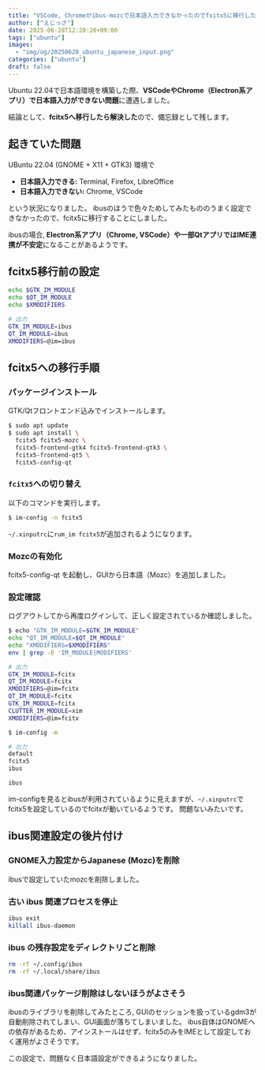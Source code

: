 ```yaml
---
title: "VSCode, Chromeがibus-mozcで日本語入力できなかったのでfxitx5に移行した (Ubuntu 22.04)"
author: ["えじっさ"]
date: 2025-06-28T12:20:28+09:00
tags: ["ubuntu"]
images:
  - "img/og/20250628_ubuntu_japanese_input.png"
categories: ["ubuntu"]
draft: false
---
```



Ubuntu 22.04で日本語環境を構築した際、**VSCodeやChrome（Electron系アプリ）で日本語入力ができない問題**に遭遇しました。

結論として、**fcitx5へ移行したら解決した**ので、備忘録として残します。

## 起きていた問題

UBuntu 22.04 (GNOME + X11 + GTK3) 環境で


- **日本語入力できる:** Terminal, Firefox, LibreOffice
- **日本語入力できない:** Chrome, VSCode

という状況になりました。
ibusのほうで色々ためしてみたもののうまく設定できなかったので、fcitx5に移行することにしました。

ibusの場合, **Electron系アプリ（Chrome, VSCode）や一部QtアプリではIME連携が不安定**になることがあるようです。


## fcitx5移行前の設定


```sh
echo $GTK_IM_MODULE
echo $QT_IM_MODULE
echo $XMODIFIERS

# 出力　
GTK_IM_MODULE=ibus
QT_IM_MODULE=ibus
XMODIFIERS=@im=ibus
```

## fcitx5への移行手順

### パッケージインストール

GTK/Qtフロントエンド込みでインストールします。

```sh
$ sudo apt update
$ sudo apt install \
  fcitx5 fcitx5-mozc \
  fcitx5-frontend-gtk4 fcitx5-frontend-gtk3 \
  fcitx5-frontend-qt5 \
  fcitx5-config-qt
```

### `fcitx5`への切り替え

以下のコマンドを実行します。

```sh
$ im-config -n fcitx5
```
`~/.xinputrc`に`rum_im fcitx5`が追加されるようになります。


### Mozcの有効化

fcitx5-config-qt を起動し、GUIから日本語（Mozc）を追加しました。


### 設定確認

ログアウトしてから再度ログインして、正しく設定されているか確認しました。

```sh
$ echo "GTK_IM_MODULE=$GTK_IM_MODULE"
echo "QT_IM_MODULE=$QT_IM_MODULE"
echo "XMODIFIERS=$XMODIFIERS"
env | grep -E 'IM_MODULE|MODIFIERS'

# 出力
GTK_IM_MODULE=fcitx
QT_IM_MODULE=fcitx
XMODIFIERS=@im=fcitx
QT_IM_MODULE=fcitx
GTK_IM_MODULE=fcitx
CLUTTER_IM_MODULE=xim
XMODIFIERS=@im=fcitx
```


```sh
$ im-config -m

# 出力
default
fcitx5
ibus

ibus
```

im-configを見るとibusが利用されているように見えますが、`~/.xinputrc`でfcitx5を設定しているのでfcitxが動いているようです。
問題ないみたいです。


## ibus関連設定の後片付け

### GNOME入力設定からJapanese (Mozc)を削除

ibusで設定していたmozcを削除しました。　


### 古い ibus 関連プロセスを停止

```sh
ibus exit
killall ibus-daemon
```


### ibus の残存設定をディレクトリごと削除

```sh
rm -rf ~/.config/ibus
rm -rf ~/.local/share/ibus
```

### ibus関連パッケージ削除はしないほうがよさそう

ibusのライブラリを削除してみたところ, GUIのセッションを扱っているgdm3が自動削除されてしまい、GUI画面が落ちてしまいました。
ibus自体はGNOMEへの依存があるため、アインストールはせず、fcitx5のみをIMEとして設定しておく運用がよさそうです。


この設定で、問題なく日本語設定ができるようになりました。

